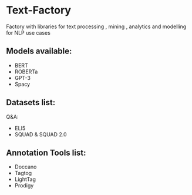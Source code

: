 # Text-Factory
Factory with libraries for text processing , mining , analytics and modelling for NLP use cases

## Models available:
- BERT
- ROBERTa
- GPT-3
- Spacy

## Datasets list:

Q&A:
- ELI5
- SQUAD & SQUAD 2.0


## Annotation Tools list:
- Doccano
- Tagtog
- LightTag
- Prodigy
